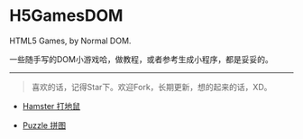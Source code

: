 # H5GamesDOM

HTML5 Games, by Normal DOM.

一些随手写的DOM小游戏哈，做教程，或者参考生成小程序，都是妥妥的。

---

> 喜欢的话，记得Star下。欢迎Fork，长期更新，想的起来的话，XD。

* [Hamster 打地鼠](http://www.zweizhao.com/H5GamesDOM/hamster.html)

* [Puzzle 拼图](http://www.zweizhao.com/H5GamesDOM/puzzle.html)
